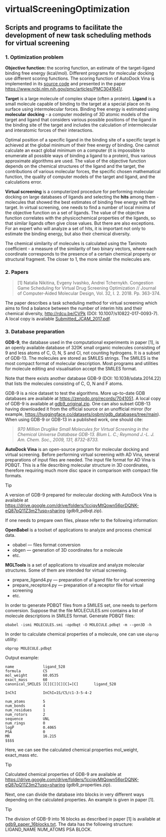 # virtualScreeningOptimization

## Scripts and programs to facilitate the development of new task scheduling methods for virtual screening

### 1. Optimization problem

**Objective function:** the scoring function, an estimate of the target-ligand binding free energy (kcal/mol). 
Different programs for molecular docking use different scoring functions. The scoring function of AutoDock Vina 
is implemented in its [source code](https://github.com/ccsb-scripps/AutoDock-Vina) and presented in the paper 
https://www.ncbi.nlm.nih.gov/pmc/articles/PMC3041641/.

**Target** is a large molecule of complex shape (often a protein). **Ligand** is a small molecule capable of
binding to the target at a special place on its surface using intermolecular forces. Binding free energy is 
estimated using **molecular docking** - a computer modeling of 3D atomic models of the target and ligand that 
considers various possible positions of the ligand in the binding site of the target and includes the calculation 
of intermolecular and interatomic forces of their interactions.

Optimal position of a specific ligand in the binding site of a specific target
is achieved at the global minimum of their free energy of binding. One cannot calculate an exact global minimum 
on a computer (it is impossible to enumerate all possible ways of binding a ligand to a protein), thus various 
approximate algorithms are used. The value of the objective function depends on the chemical structures of the 
ligand and the target, the contributions of various molecular forces, the specific chosen mathematical function, 
the quality of computer models of the target and ligand, and the calculations error.

**Virtual screening** is a computerized procedure for performing molecular docking on large databases of ligands 
and selecting the **hits** among them - molecules that showed the best estimates of binding free energy with the
target. In virtual screening, one needs to find a number of local minima of the objective function on a set of ligands.
The value of the objective function correlates with the physicochemical properties of the ligands, so that similar ligands
often give close values. But there are also exceptions. For an expert who will analyze a set of hits, it is important not 
only to estimate the binding energy, but also their chemical diversity.

The chemical similarity of molecules is calculated using the Tanimoto coefficient - a measure of the similarity 
of two binary vectors, where each coordinate corresponds to the presence of a certain chemical property or structural
fragment. The closer to 1, the more similar the molecules are.

### 2. Papers

>[1] Natalia Nikitina, Evgeny Ivashko, Andrei Tchernykh. Congestion Game Scheduling for Virtual Drug Screening Optimization // Journal of Computer-Aided Molecular Design, Vol. 32, I. 2. 2018. Pp. 363-374.

The paper describes a task scheduling method for virtual screening which aims to find a balance between the number of interim hits and their chemical diversity, http://rdcu.be/CVPk (DOI: 10.1007/s10822-017-0093-7). 
A local copy is available [Submitted_JCAM_2017.pdf](Submitted_JCAM_2017.pdf).

### 3. Database preparation 

**GDB-9**, the database used in the computational experiments in paper [1], is an openly available database of 320K small organic molecules consisting of 9 and less atoms of C, O, N, S and Cl, not counting hydrogens. It is a subset of GDB-13. The molecules are stored as SMILES strings. The SMILES is the most compact format of molecular description. Most programs and utilities for molecule editing and visualisation accept the SMILES format.

Note that there exists another database GDB-9 (DOI: 10.1038/sdata.2014.22) that lists the molecules consisting of C, O, N and F atoms.

GDB-9 is a nice dataset to test the algorithms. More up-to-date GDB databases are available at https://zenodo.org/records/7041051. A local copy of GDB-9 is available at [gdb9_original.zip](gdb9_original.zip). One can also subset GDB-13 having downloaded it from the official source or an unofficial mirror (for example, https://huggingface.co/datasets/osbm/gdb_databases/tree/main). When using GDB-9 or GDB-13 in a published work, one should cite:
> _970 Million Druglike Small Molecules for Virtual Screening in the Chemical Universe Database GDB-13. Blum L. C.; Reymond J.-L. J. Am. Chem. Soc., 2009, 131, 8732-8733._

**AutoDock Vina** is an open-source program for molecular docking and virtual screening. Before performing virtual screening with AD Vina, several preparations of input files are needed. The input file format for AD Vina is PDBQT. This is a file describing molecular structure in 3D coordinates, therefore requiring much more disc space in comparison with compact file formats. 

> [!TIP]
> A version of GDB-9 prepared for molecular docking with AutoDock Vina is available at https://drive.google.com/drive/folders/1ccjqvMtQown56prDQNK-eQ87pQ11Z3m2?usp=sharing (gdb9_pdbqt.zip).

If one needs to prepare own files, please refer to the following information:

**OpenBabel** is a toolset of applications to analyze and process chemical data.

- obabel — files format conversion
- obgen — generation of 3D coordinates for a molecule 
- etc.

**MGLTools** is a set of applications to visualize and analyze molecular structures. Some of them are intended for virtual screening. 

- prepare_ligand4.py — preparation of a ligand file for virtual screening
- prepare_receptor4.py — preparation of a receptor file for virtual screening
- etc.

In order to generate PDBQT files from a SMILES set, one needs to perform conversion. Suppose that the file MOLECULES.smi contains a list of molecule descriptions in SMILES format. Generate PDBQT files: 

`obabel -ismi MOLECULES.smi -opdbqt -O MOLECULE.pdbqt -m --gen3D -h`

In order to calculate chemical properties of a molecule, one can use `obprop` utility:

`obprop MOLECULE.pdbqt`

Output example:

```
name             ligand_528
formula          C5
mol_weight       60.0535
exact_mass       60
canonical_SMILES [C][C][C][C]=[C]       ligand_528

InChI            InChI=1S/C5/c1-3-5-4-2

num_atoms        5
num_bonds        4
num_residues     1
num_rotors       2
sequence         UNL
num_rings        0
logP             0.4065
PSA              0
MR               16.215
$$$$
```
Here, we can see the calculated chemical properties mol_weight, exact_mass etc. 

> [!TIP]
> Calculated chemical properties of GDB-9 are available at https://drive.google.com/drive/folders/1ccjqvMtQown56prDQNK-eQ87pQ11Z3m2?usp=sharing (gdb9_properties.zip).

Next, one can divide the database into blocks in very different ways depending on the calculated properties. An example is given in paper [1].

> [!TIP]
> The division of GDB-9 into 16 blocks as described in paper [1] is available at [gdb9_paper_16blocks.txt](gdb9_paper_16blocks.txt). The data has the following structure: LIGAND_NAME NUM_ATOMS PSA BLOCK.


